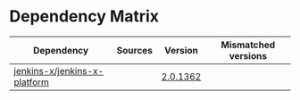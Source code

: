 # Dependency Matrix

Dependency | Sources | Version | Mismatched versions
---------- | ------- | ------- | -------------------
[jenkins-x/jenkins-x-platform](https://github.com/jenkins-x/jenkins-x-platform) |  | [2.0.1362](https://github.com/jenkins-x/jenkins-x-platform/releases/tag/v2.0.1362) | 
